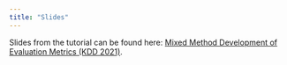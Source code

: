 ```yaml
---
title: "Slides"
---
```


Slides from the tutorial can be found here: [Mixed Method Development of Evaluation Metrics  (KDD 2021)](https://raw.githubusercontent.com/kdd2021-mixedmethods/kdd2021-mixedmethods.github.io/mai[…]%20Methods%20Development%20of%20Evaluation%20Metrics.pdf).
